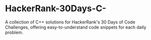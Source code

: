 # HackerRank-30Days-C-
A collection of C++ solutions for HackerRank's 30 Days of Code Challenges, offering easy-to-understand code snippets for each daily problem.
